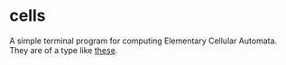 # cells
A simple terminal program for computing Elementary Cellular Automata. They are of a type like [these](http://mathworld.wolfram.com/ElementaryCellularAutomaton.html).
